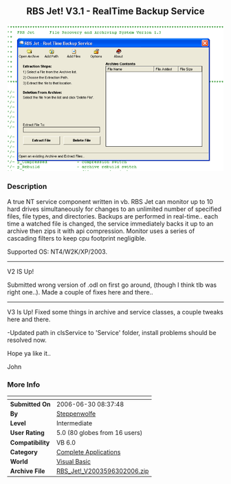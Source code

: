 ﻿<div align="center">

## RBS Jet\! V3\.1 \- RealTime Backup Service

<img src="PIC20066523269838.gif">
</div>

### Description

A true NT service component written in vb. RBS Jet can monitor up to 10 hard drives simultaneously for changes to an unlimited number of specified files, file types, and directories. Backups are performed in real-time.. each time a watched file is changed, the service immediately backs it up to an archive then zips it with api compression. Monitor uses a series of cascading filters to keep cpu footprint negligible.

Supported OS: NT4/W2K/XP/2003.

----

V2 IS Up!

Submitted wrong version of .odl on first go around, (though I think tlb was right one..). Made a couple of fixes here and there..

----

V3 Is Up! Fixed some things in archive and service classes, a couple tweaks here and there.

-Updated path in clsService to 'Service' folder, install problems should be resolved now.

Hope ya like it..

John
 
### More Info
 


<span>             |<span>
---                |---
**Submitted On**   |2006-06-30 08:37:48
**By**             |[Steppenwolfe](https://github.com/Planet-Source-Code/PSCIndex/blob/master/ByAuthor/steppenwolfe.md)
**Level**          |Intermediate
**User Rating**    |5.0 (80 globes from 16 users)
**Compatibility**  |VB 6\.0
**Category**       |[Complete Applications](https://github.com/Planet-Source-Code/PSCIndex/blob/master/ByCategory/complete-applications__1-27.md)
**World**          |[Visual Basic](https://github.com/Planet-Source-Code/PSCIndex/blob/master/ByWorld/visual-basic.md)
**Archive File**   |[RBS\_Jet\!\_V2003596302006\.zip](https://github.com/Planet-Source-Code/steppenwolfe-rbs-jet-v3-1-realtime-backup-service__1-65573/archive/master.zip)








